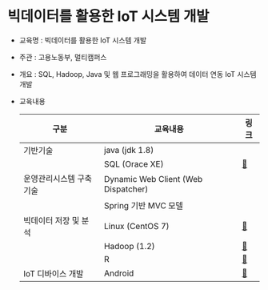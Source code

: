 # 빅데이터를 활용한 IoT 시스템 개발

* 교육명 : 빅데이터를 활용한 IoT 시스템 개발

* 주관 : 고용노동부, 멀티캠퍼스

* 개요 : SQL, Hadoop, Java 및  웹 프로그래밍을 활용하여 데이터 연동 IoT 시스템 개발

* 교육내용

  | 구분                    | 교육내용                            | 링크                                                         |
  | ----------------------- | ----------------------------------- | ------------------------------------------------------------ |
  | 기반기술                | java (jdk 1.8)                      |                                                              |
  |                         | SQL (Orace XE)                      | [🔗](https://github.com/kcloud721/TIL/tree/master/bigdata-iot/sql-oracleDB) |
  | 운영관리시스템 구축기술 | Dynamic Web Client (Web Dispatcher) |                                                              |
  |                         | Spring 기반 MVC 모델                |                                                              |
  | 빅데이터 저장 및 분석   | Linux (CentOS 7)                    | [🔗](https://github.com/kcloud721/TIL/tree/master/bigdata-iot/linux) |
  |                         | Hadoop (1.2)                        | [🔗](https://github.com/kcloud721/TIL/tree/master/bigdata-iot/hadoop) |
  |                         | R                                   | [🔗](https://github.com/kcloud721/TIL/tree/master/bigdata-iot/R) |
  | IoT 디바이스 개발       | Android                             | [🔗](https://github.com/kcloud721/TIL/tree/master/bigdata-iot/Android) |



